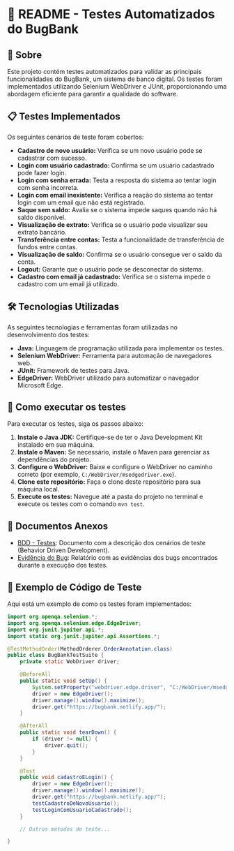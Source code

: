 # 📄 README - Testes Automatizados do BugBank

## 📌 Sobre
Este projeto contém testes automatizados para validar as principais funcionalidades do BugBank, um sistema de banco digital. Os testes foram implementados utilizando Selenium WebDriver e JUnit, proporcionando uma abordagem eficiente para garantir a qualidade do software.

## 📋 Testes Implementados
Os seguintes cenários de teste foram cobertos:
- **Cadastro de novo usuário:** Verifica se um novo usuário pode se cadastrar com sucesso.
- **Login com usuário cadastrado:** Confirma se um usuário cadastrado pode fazer login.
- **Login com senha errada:** Testa a resposta do sistema ao tentar login com senha incorreta.
- **Login com email inexistente:** Verifica a reação do sistema ao tentar login com um email que não está registrado.
- **Saque sem saldo:** Avalia se o sistema impede saques quando não há saldo disponível.
- **Visualização de extrato:** Verifica se o usuário pode visualizar seu extrato bancário.
- **Transferência entre contas:** Testa a funcionalidade de transferência de fundos entre contas.
- **Visualização de saldo:** Confirma se o usuário consegue ver o saldo da conta.
- **Logout:** Garante que o usuário pode se desconectar do sistema.
- **Cadastro com email já cadastrado:** Verifica se o sistema impede o cadastro com um email já utilizado.

## 🛠 Tecnologias Utilizadas
As seguintes tecnologias e ferramentas foram utilizadas no desenvolvimento dos testes:
- **Java:** Linguagem de programação utilizada para implementar os testes.
- **Selenium WebDriver:** Ferramenta para automação de navegadores web.
- **JUnit:** Framework de testes para Java.
- **EdgeDriver:** WebDriver utilizado para automatizar o navegador Microsoft Edge.

## 🚀 Como executar os testes
Para executar os testes, siga os passos abaixo:
1. **Instale o Java JDK:** Certifique-se de ter o Java Development Kit instalado em sua máquina.
2. **Instale o Maven:** Se necessário, instale o Maven para gerenciar as dependências do projeto.
3. **Configure o WebDriver:** Baixe e configure o WebDriver no caminho correto (por exemplo, `C:/WebDriver/msedgedriver.exe`).
4. **Clone este repositório:** Faça o clone deste repositório para sua máquina local.
5. **Execute os testes:** Navegue até a pasta do projeto no terminal e execute os testes com o comando `mvn test`.

## 📂 Documentos Anexos
- [BDD - Testes]((https://github.com/OtavioRdR/BUG-BANK/blob/main/%F0%9F%93%8C%20BDD.pdf)): Documento com a descrição dos cenários de teste (Behavior Driven Development).
- [Evidência do Bug](path/to/evidencia_do_bug.doc): Relatório com as evidências dos bugs encontrados durante a execução dos testes.

## 📝 Exemplo de Código de Teste

Aqui está um exemplo de como os testes foram implementados:

```java
import org.openqa.selenium.*;
import org.openqa.selenium.edge.EdgeDriver;
import org.junit.jupiter.api.*;
import static org.junit.jupiter.api.Assertions.*;

@TestMethodOrder(MethodOrderer.OrderAnnotation.class)
public class BugBankTestSuite {
    private static WebDriver driver;

    @BeforeAll
    public static void setUp() {
        System.setProperty("webdriver.edge.driver", "C:/WebDriver/msedgedriver.exe");
        driver = new EdgeDriver();
        driver.manage().window().maximize();
        driver.get("https://bugbank.netlify.app/");
    }

    @AfterAll
    public static void tearDown() {
        if (driver != null) {
            driver.quit();
        }
    }

    @Test
    public void cadastroELogin() {
        driver = new EdgeDriver();
        driver.manage().window().maximize();
        driver.get("https://bugbank.netlify.app/");
        testCadastroDeNovoUsuario();
        testLoginComUsuarioCadastrado();
    }

    // Outros métodos de teste...

}
